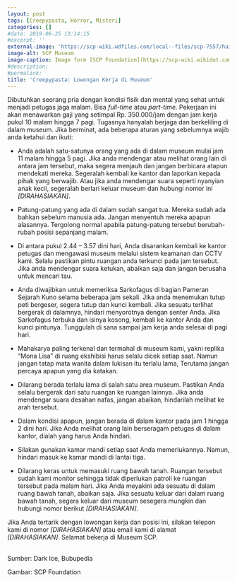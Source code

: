 ```yaml
---
layout: post
tags: [Creepypasta, Horror, Misteri]
categories: []
#date: 2019-06-25 13:14:15
#excerpt: ''
external-image: 'https://scp-wiki.wdfiles.com/local--files/scp-7557/haida.jpg'
image-alt: SCP Museum
image-caption: Image form [SCP Foundation](https://scp-wiki.wikidot.com/scp-7557)
#description:
#permalink:
title: 'Creepypasta: Lowongan Kerja di Museum'
---
```





Dibutuhkan seorang pria dengan kondisi fisik dan mental yang sehat untuk menjadi petugas jaga malam. Bisa _full-time_ atau _part-time._ Pekerjaan ini akan menawarkan gaji yang setimpal Rp. 350.000/jam dengan jam kerja pukul 10 malam hingga 7 pagi. Tugasnya hanyalah berjaga dan berkeliling di dalam museum. Jika berminat, ada beberapa aturan yang sebelumnya wajib anda ketahui dan ikuti:

- Anda adalah satu-satunya orang yang ada di dalam museum mulai jam 11 malam hingga 5 pagi. Jika anda mendengar atau melihat orang lain di antara jam tersebut, maka segera menjauh dan jangan berbicara atapun mendekati mereka. Segeralah kembali ke kantor dan laporkan kepada pihak yang berwajib. Atau jika anda mendengar suara seperti nyanyian anak kecil, segeralah berlari keluar museum dan hubungi nomor ini *[DIRAHASIAKAN]*.

- Patung-patung yang ada di dalam sudah sangat tua. Mereka sudah ada bahkan sebelum manusia ada. Jangan menyentuh mereka apapun alasannya. Tergolong normal apabila patung-patung tersebut berubah-rubah posisi sepanjang malam.

- Di antara pukul 2.44 – 3.57 dini hari, Anda disarankan kembali ke kantor petugas dan mengawasi museum melalui sistem keamanan dan CCTV kami. Selalu pastikan pintu ruangan anda terkunci pada jam tersebut. Jika anda mendengar suara ketukan, abaikan saja dan jangan berusaha untuk mencari tau.

- Anda diwajibkan untuk memeriksa Sarkofagus di bagian Pameran Sejarah Kuno selama beberapa jam sekali. Jika anda menemukan tutup peti bergeser, segera tutup dan kunci kembali. Jika sesuatu terlihat bergerak di dalamnya, hindari menyorotnya dengan senter Anda. Jika Sarkofagus terbuka dan isinya kosong, kembali ke kantor Anda dan kunci pintunya. Tunggulah di sana sampai jam kerja anda selesai di pagi hari.

- Mahakarya paling terkenal dan termahal di museum kami, yakni replika “Mona Lisa” di ruang ekshibisi harus selalu dicek setiap saat. Namun jangan tatap mata wanita dalam lukisan itu terlalu lama, Terutama jangan percaya apapun yang dia katakan.

- Dilarang berada terlalu lama di salah satu area museum. Pastikan Anda selalu bergerak dari satu ruangan ke ruangan lainnya. Jika anda mendengar suara desahan nafas, jangan abaikan, hindarilah melihat ke arah tersebut.

- Dalam kondisi apapun, jangan berada di dalam kantor pada jam 1 hingga 2 dini hari. Jika Anda melihat orang lain berseragam petugas di dalam kantor, dialah yang harus Anda hindari.

- Silakan gunakan kamar mandi setiap saat Anda memerlukannya. Namun, hindari masuk ke kamar mandi di lantai tiga.

- Dilarang keras untuk memasuki ruang bawah tanah. Ruangan tersebut sudah kami monitor sehingga tidak diperlukan patroli ke ruangan tersebut pada malam hari. Jika Anda meyakini ada sesuatu di dalam ruang bawah tanah, abaikan saja. Jika sesuatu keluar dari dalam ruang bawah tanah, segera keluar dari museum sesegera mungkin dan hubungi nomor berikut *[DIRAHASIAKAN]*.

Jika Anda tertarik dengan lowongan kerja dan posisi ini, silakan telepon kami di nomor *[DIRAHASIAKAN]* atau email kami di alamat *[DIRAHASIAKAN]*. Selamat bekerja di Museum SCP.


<br>
Sumber: Dark Ice, Bubupedia

Gambar: SCP Foundation